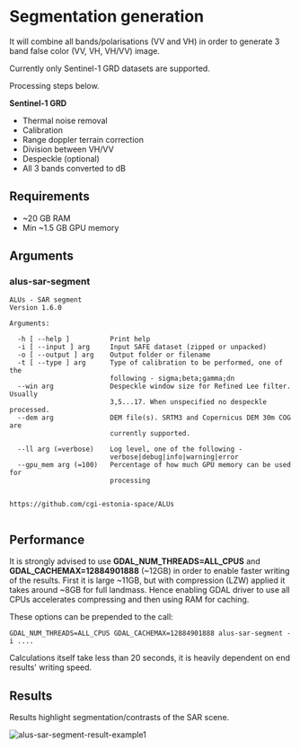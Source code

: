 # Segmentation generation

It will combine all bands/polarisations (VV and VH) in order to generate 3 band false color (VV, VH, VH/VV) image.

Currently only Sentinel-1 GRD datasets are supported.

Processing steps below.

**Sentinel-1 GRD**
* Thermal noise removal
* Calibration
* Range doppler terrain correction
* Division between VH/VV
* Despeckle (optional)
* All 3 bands converted to dB

## Requirements

* ~20 GB RAM
* Min ~1.5 GB GPU memory

## Arguments

### alus-sar-segment

```
ALUs - SAR segment
Version 1.6.0

Arguments:

  -h [ --help ]          Print help
  -i [ --input ] arg     Input SAFE dataset (zipped or unpacked)
  -o [ --output ] arg    Output folder or filename
  -t [ --type ] arg      Type of calibration to be performed, one of the 
                         following - sigma;beta;gamma;dn
  --win arg              Despeckle window size for Refined Lee filter. Usually 
                         3,5...17. When unspecified no despeckle processed.
  --dem arg              DEM file(s). SRTM3 and Copernicus DEM 30m COG are 
                         currently supported.

  --ll arg (=verbose)    Log level, one of the following - 
                         verbose|debug|info|warning|error
  --gpu_mem arg (=100)   Percentage of how much GPU memory can be used for 
                         processing


https://github.com/cgi-estonia-space/ALUs


```

## Performance

It is strongly advised to use **GDAL_NUM_THREADS=ALL_CPUS** and **GDAL_CACHEMAX=12884901888** (~12GB) in order to enable
faster writing of the results. First it is large ~11GB, but with compression (LZW) applied it takes around ~8GB for full
landmass. Hence enabling GDAL driver to use all CPUs accelerates compressing and then using RAM for caching.

These options can be prepended to the call:

```
GDAL_NUM_THREADS=ALL_CPUS GDAL_CACHEMAX=12884901888 alus-sar-segment -i ....
```

Calculations itself take less than 20 seconds, it is heavily dependent on end results' writing speed.

## Results

Results highlight segmentation/contrasts of the SAR scene.

![alus-sar-segment-result-example1](https://alus-goods-set.s3.eu-central-1.amazonaws.com/alus_repo_docs/sar-segment/alus-sar-segment-result-example-1.png)